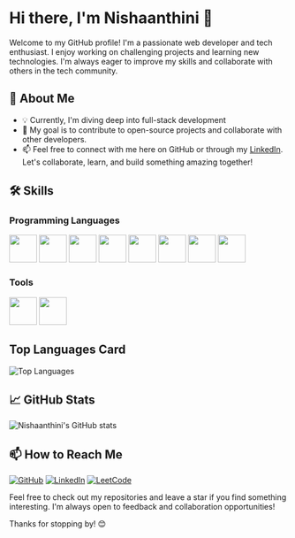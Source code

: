 # Hi there, I'm Nishaanthini 👋

Welcome to my GitHub profile! I'm a passionate web developer and tech enthusiast. I enjoy working on challenging projects and learning new technologies. I'm always eager to improve my skills and collaborate with others in the tech community.
## 🚀 About Me

- 💡 Currently, I'm diving deep into full-stack development
- 🎯 My goal is to contribute to open-source projects and collaborate with other developers.
- 📫 Feel free to connect with me here on GitHub or through my [LinkedIn](https://www.linkedin.com/in/nishaanthini-m-895201280/). Let's collaborate, learn, and build something amazing together!


## 🛠 Skills

### Programming Languages
<img height="50" width="50" src="https://img.icons8.com/color/48/000000/java-coffee-cup-logo.png" />  <img height="50" width="50" src="https://img.icons8.com/color/48/000000/html-5.png" />  <img height="50" width="50" src="https://img.icons8.com/color/48/000000/css3.png" />  <img height="50" width="50" src="https://img.icons8.com/color/48/000000/bootstrap.png" />  <img height="50" width="50" src="https://img.icons8.com/color/48/000000/javascript.png"/>  <img height="50" width="50" src="https://img.icons8.com/color/48/000000/react-native.png"/>  <img height="50" width="50" src="https://img.icons8.com/color/48/000000/mysql-logo.png"/>  <img height="50" width="50" src="https://img.icons8.com/color/48/000000/mongodb.png"/>

### Tools
<img height="50" width="50" src="https://img.icons8.com/color/48/000000/visual-studio-code-2019.png"/>  <img height="50" width="50" src="https://img.icons8.com/color/50/000000/git.png"/>

## Top Languages Card
![Top Languages](https://github-readme-stats.vercel.app/api/top-langs/?username=Nishaanthini&layout=compact&theme=radical)


## 📈 GitHub Stats

![Nishaanthini's GitHub stats](https://github-readme-stats.vercel.app/api?username=Nishaanthini&show_icons=true&theme=radical)

## 📫 How to Reach Me

[![GitHub](https://img.shields.io/badge/GitHub-100000?style=for-the-badge&logo=github&logoColor=white)](https://github.com/Nishaanthini)
[![LinkedIn](https://img.shields.io/badge/LinkedIn-0A66C2?style=for-the-badge&logo=linkedin&logoColor=white)](https://www.linkedin.com/in/nishaanthini-m-895201280/)
[![LeetCode](https://img.shields.io/badge/LeetCode-FFA116?style=for-the-badge&logo=leetcode&logoColor=black)](https://leetcode.com/u/Nishaanthini_14/)

Feel free to check out my repositories and leave a star if you find something interesting. I'm always open to feedback and collaboration opportunities!

Thanks for stopping by! 😊
